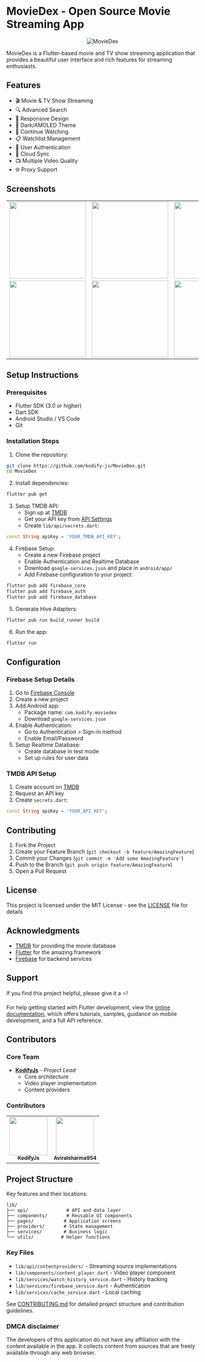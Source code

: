 # MovieDex - Open Source Movie Streaming App

<p align="center">
  <img src="assets/images/screenshot-1.jpg" alt="MovieDex">
</p>

MovieDex is a Flutter-based movie and TV show streaming application that provides a beautiful user interface and rich features for streaming enthusiasts.

## Features

- 🎬 Movie & TV Show Streaming
- 🔍 Advanced Search
- 📱 Responsive Design
- 🌙 Dark/AMOLED Theme
- 🔄 Continue Watching
- 📋 Watchlist Management
- 🔐 User Authentication
- 🔄 Cloud Sync
- 📺 Multiple Video Quality
- 🌐 Proxy Support

## Screenshots

<table>
  <tr>
    <td align="center">
        <img src="assets/images/screenshot-2.jpg" width="200px;" alt=""/>
    </td>
    <td align="center">
        <img src="assets/images/screenshot-3.jpeg" width="200px;" alt=""/>
    </td>
    <td align="center">
        <img src="assets/images/screenshot-4.jpeg" width="200px;" alt=""/>
    </td>
  </tr>
  <tr>
    <td align="center">
        <img src="assets/images/screenshot-5.jpeg" width="200px;" alt=""/>
    </td>
    <td align="center">
        <img src="assets/images/screenshot-6.jpeg" width="200px;" alt=""/>
    </td>
    <td align="center">
        <img src="assets/images/screenshot-8.jpeg" width="200px;" alt=""/>
    </td>
  </tr>
</table>

## Setup Instructions

### Prerequisites
- Flutter SDK (3.0 or higher)
- Dart SDK
- Android Studio / VS Code
- Git

### Installation Steps

1. Clone the repository:
```bash
git clone https://github.com/kodify-js/MovieDex.git
cd MovieDex
```

2. Install dependencies:
```bash
flutter pub get
```

3. Setup TMDB API:
   - Sign up at [TMDB](https://www.themoviedb.org/signup)
   - Get your API key from [API Settings](https://www.themoviedb.org/settings/api)
   - Create `lib/api/secrets.dart`:
```dart
const String apiKey = 'YOUR_TMDB_API_KEY';
```

4. Firebase Setup:
   - Create a new Firebase project
   - Enable Authentication and Realtime Database
   - Download `google-services.json` and place in `android/app/`
   - Add Firebase configuration to your project:
```bash
flutter pub add firebase_core
flutter pub add firebase_auth
flutter pub add firebase_database
```

5. Generate Hive Adapters:
```bash
flutter pub run build_runner build
```

6. Run the app:
```bash
flutter run
```

## Configuration

### Firebase Setup Details
1. Go to [Firebase Console](https://console.firebase.google.com/)
2. Create a new project
3. Add Android app:
   - Package name: `com.kodify.moviedex`
   - Download `google-services.json`
4. Enable Authentication:
   - Go to Authentication > Sign-in method
   - Enable Email/Password
5. Setup Realtime Database:
   - Create database in test mode
   - Set up rules for user data

### TMDB API Setup
1. Create account on [TMDB](https://www.themoviedb.org/)
2. Request an API key
3. Create `secrets.dart`:
```dart
const String apiKey = 'YOUR_API_KEY';
```

## Contributing

1. Fork the Project
2. Create your Feature Branch (`git checkout -b feature/AmazingFeature`)
3. Commit your Changes (`git commit -m 'Add some AmazingFeature'`)
4. Push to the Branch (`git push origin feature/AmazingFeature`)
5. Open a Pull Request

## License

This project is licensed under the MIT License - see the [LICENSE](LICENSE) file for details

## Acknowledgments

- [TMDB](https://www.themoviedb.org/) for providing the movie database
- [Flutter](https://flutter.dev/) for the amazing framework
- [Firebase](https://firebase.google.com/) for backend services

## Support

If you find this project helpful, please give it a ⭐️!

For help getting started with Flutter development, view the
[online documentation](https://flutter.dev/docs), which offers tutorials,
samples, guidance on mobile development, and a full API reference.

## Contributors

### Core Team

- **[KodifyJs](https://github.com/kodify-js)** - *Project Lead*
  - Core architecture
  - Video player implementation
  - Content providers

### Contributors

<table>
  <tr>
    <td align="center">
      <a href="https://github.com/kodify-js">
        <img src="https://github.com/kodify-js.png" width="100px;" alt=""/>
        <br />
        <sub><b>KodifyJs</b></sub>
      </a>
    </td>
    <td align="center">
      <a href="https://github.com/aviralsharma954">
        <img src="https://github.com/aviralsharma954.png" width="100px;" alt=""/>
        <br />
        <sub><b>Aviralsharma954</b></sub>
      </a>
    </td>
    <!-- Add more contributors here -->
  </tr>
</table>

## Project Structure

Key features and their locations:

```
lib/
├── api/              # API and data layer
├── components/       # Reusable UI components
├── pages/           # Application screens
├── providers/       # State management
├── services/        # Business logic
└── utils/          # Helper functions
```

### Key Files

- `lib/api/contentproviders/` - Streaming source implementations
- `lib/components/content_player.dart` - Video player component
- `lib/services/watch_history_service.dart` - History tracking
- `lib/services/firebase_service.dart` - Authentication
- `lib/services/cache_service.dart` - Local caching

See [CONTRIBUTING.md](CONTRIBUTING.md) for detailed project structure and contribution guidelines.

### DMCA disclaimer
The developers of this application do not have any affiliation with the content available in the app. It collects content from sources that are freely available through any web browser.
